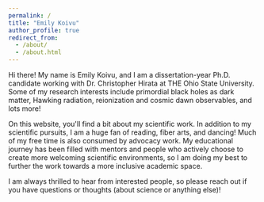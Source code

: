 ```yaml
---
permalink: /
title: "Emily Koivu"
author_profile: true
redirect_from: 
  - /about/
  - /about.html
---
```



Hi there! My name is Emily Koivu, and I am a dissertation-year Ph.D. candidate working with Dr. Christopher Hirata at THE Ohio State University. Some of my research interests include primordial black holes as dark matter, Hawking radiation, reionization and cosmic dawn observables, and lots more! 

On this website, you'll find a bit about my scientific work. In addition to my scientific pursuits, I am a huge fan of reading, fiber arts, and dancing! Much of my free time is also consumed by advocacy work. My educational journey has been filled with mentors and people who actively choose to create more welcoming scientific environments, so I am doing my best to further the work towards a more inclusive academic space. 

I am always thrilled to hear from interested people, so please reach out if you have questions or thoughts (about science or anything else)! 
